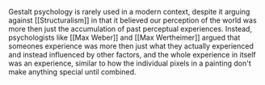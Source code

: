 Gestalt psychology is rarely used in a modern context, despite it arguing against [[Structuralism]] in that it believed our perception of the world was more then just the accumulation of past perceptual experiences. Instead, psychologists like [[Max Weber]] and [[Max Wertheimer]] argued that someones experience was more then just what they actually experienced and instead influenced by other factors, and the whole experience in itself was an experience, similar to how the individual pixels in a painting don't make anything special until combined.